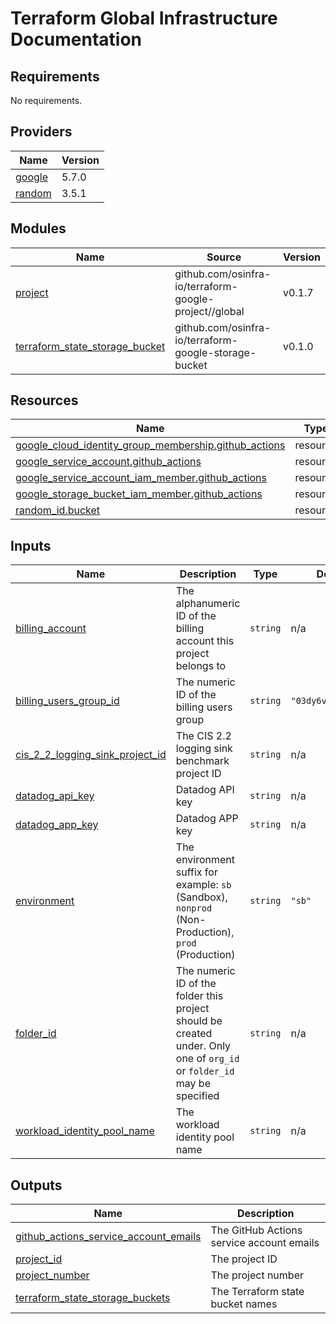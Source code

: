 # Terraform Global Infrastructure Documentation

<!-- BEGINNING OF PRE-COMMIT-TERRAFORM DOCS HOOK -->
## Requirements

No requirements.

## Providers

| Name | Version |
|------|---------|
| <a name="provider_google"></a> [google](#provider\_google) | 5.7.0 |
| <a name="provider_random"></a> [random](#provider\_random) | 3.5.1 |

## Modules

| Name | Source | Version |
|------|--------|---------|
| <a name="module_project"></a> [project](#module\_project) | github.com/osinfra-io/terraform-google-project//global | v0.1.7 |
| <a name="module_terraform_state_storage_bucket"></a> [terraform\_state\_storage\_bucket](#module\_terraform\_state\_storage\_bucket) | github.com/osinfra-io/terraform-google-storage-bucket | v0.1.0 |

## Resources

| Name | Type |
|------|------|
| [google_cloud_identity_group_membership.github_actions](https://registry.terraform.io/providers/hashicorp/google/latest/docs/resources/cloud_identity_group_membership) | resource |
| [google_service_account.github_actions](https://registry.terraform.io/providers/hashicorp/google/latest/docs/resources/service_account) | resource |
| [google_service_account_iam_member.github_actions](https://registry.terraform.io/providers/hashicorp/google/latest/docs/resources/service_account_iam_member) | resource |
| [google_storage_bucket_iam_member.github_actions](https://registry.terraform.io/providers/hashicorp/google/latest/docs/resources/storage_bucket_iam_member) | resource |
| [random_id.bucket](https://registry.terraform.io/providers/hashicorp/random/latest/docs/resources/id) | resource |

## Inputs

| Name | Description | Type | Default | Required |
|------|-------------|------|---------|:--------:|
| <a name="input_billing_account"></a> [billing\_account](#input\_billing\_account) | The alphanumeric ID of the billing account this project belongs to | `string` | n/a | yes |
| <a name="input_billing_users_group_id"></a> [billing\_users\_group\_id](#input\_billing\_users\_group\_id) | The numeric ID of the billing users group | `string` | `"03dy6vkm4a7ag9g"` | no |
| <a name="input_cis_2_2_logging_sink_project_id"></a> [cis\_2\_2\_logging\_sink\_project\_id](#input\_cis\_2\_2\_logging\_sink\_project\_id) | The CIS 2.2 logging sink benchmark project ID | `string` | n/a | yes |
| <a name="input_datadog_api_key"></a> [datadog\_api\_key](#input\_datadog\_api\_key) | Datadog API key | `string` | n/a | yes |
| <a name="input_datadog_app_key"></a> [datadog\_app\_key](#input\_datadog\_app\_key) | Datadog APP key | `string` | n/a | yes |
| <a name="input_environment"></a> [environment](#input\_environment) | The environment suffix for example: `sb` (Sandbox), `nonprod` (Non-Production), `prod` (Production) | `string` | `"sb"` | no |
| <a name="input_folder_id"></a> [folder\_id](#input\_folder\_id) | The numeric ID of the folder this project should be created under. Only one of `org_id` or `folder_id` may be specified | `string` | n/a | yes |
| <a name="input_workload_identity_pool_name"></a> [workload\_identity\_pool\_name](#input\_workload\_identity\_pool\_name) | The workload identity pool name | `string` | n/a | yes |

## Outputs

| Name | Description |
|------|-------------|
| <a name="output_github_actions_service_account_emails"></a> [github\_actions\_service\_account\_emails](#output\_github\_actions\_service\_account\_emails) | The GitHub Actions service account emails |
| <a name="output_project_id"></a> [project\_id](#output\_project\_id) | The project ID |
| <a name="output_project_number"></a> [project\_number](#output\_project\_number) | The project number |
| <a name="output_terraform_state_storage_buckets"></a> [terraform\_state\_storage\_buckets](#output\_terraform\_state\_storage\_buckets) | The Terraform state bucket names |
<!-- END OF PRE-COMMIT-TERRAFORM DOCS HOOK -->
